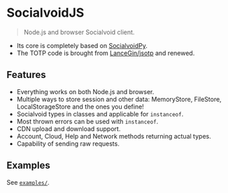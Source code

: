 # SocialvoidJS

> Node.js and browser Socialvoid client.

- Its core is completely based on [SocialvoidPy](https://github.com/intellivoid/SocialvoidPy).
- The TOTP code is brought from [LanceGin/jsotp](https://github.com/lancegin/jsotp) and renewed.

## Features

- Everything works on both Node.js and browser.
- Multiple ways to store session and other data: MemoryStore, FileStore, LocalStorageStore and the ones you define!
- Socialvoid types in classes and applicable for `instanceof`.
- Most thrown errors can be used with `instanceof`.
- CDN upload and download support.
- Account, Cloud, Help and Network methods returning actual types.
- Capability of sending raw requests.

## Examples

See [`examples/`](./examples).
